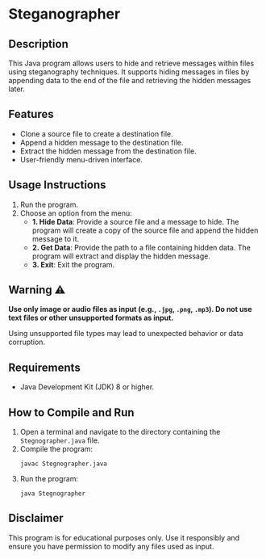 # Steganographer

## Description
This Java program allows users to hide and retrieve messages within files using steganography techniques. It supports hiding messages in files by appending data to the end of the file and retrieving the hidden messages later.

## Features
- Clone a source file to create a destination file.
- Append a hidden message to the destination file.
- Extract the hidden message from the destination file.
- User-friendly menu-driven interface.

## Usage Instructions
1. Run the program.
2. Choose an option from the menu:
   - **1. Hide Data**: Provide a source file and a message to hide. The program will create a copy of the source file and append the hidden message to it.
   - **2. Get Data**: Provide the path to a file containing hidden data. The program will extract and display the hidden message.
   - **3. Exit**: Exit the program.

## Warning ⚠️
**Use only image or audio files as input (e.g., `.jpg`, `.png`, `.mp3`). Do not use text files or other unsupported formats as input.**

Using unsupported file types may lead to unexpected behavior or data corruption.

## Requirements
- Java Development Kit (JDK) 8 or higher.

## How to Compile and Run
1. Open a terminal and navigate to the directory containing the `Stegnographer.java` file.
2. Compile the program:
   ```
   javac Stegnographer.java
   ```
3. Run the program:
   ```
   java Stegnographer
   ```

## Disclaimer
This program is for educational purposes only. Use it responsibly and ensure you have permission to modify any files used as input.
